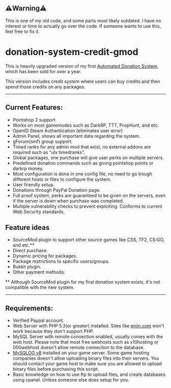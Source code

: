 ## ⚠️Warning⚠️

This is one of my old code, and some parts most likely outdated. I have no interest or time to actually go over the code. If someone wants to use this, feel free to fix it.

# donation-system-credit-gmod

This is heavily upgraded version of my first [Automated Donation System](https://github.com/edgarasf123/donation-system-gmod), which has been sold for over a year. 

This version includes credit system where users can buy credits and then spend those credits on any packages. 

----
## Current Features:
* Pointshop 2 support
* Works on most gamemodes such as DarkRP, TTT, PropHunt, and etc.
* OpenID Steam Authentication (eliminates user error)
* Admin Panel, shows all important data regarding the system.
* gForum(smf) group support.
* Timed ranks for any admin mod that exist, no external addons are required such as &quot;ulx timedranks&quot;.
* Global packages, one purchase will give user perks on multiple servers.
* Predefined donation commands such as giving pointshop points or darkrp money.
* Most configuration is done in one config file, no need to go trough different hosts or files to configure the system.
* User friendly setup.
* Donations through PayPal Donation page.
* Full proof system, perks are guaranteed to be given on the servers, even if the server is down when purchase was completed.
* Multiple vulnerability checks to prevent exploiting. Conforms to current Web Security standards.

## Feature ideas
* SourceMod plugin to support other source games like CSS, TF2, CS:GO, and etc.**
* Direct purchase.
* Dynamic pricing for packages.
* Package restrictions to specific users/groups.
* Bukkit plugin.
* Other payment methods.

** Although SourceMod plugin for my first donation system exists, it&#039;s not compatible with the new system.

----
## Requirements: 
* Verified Paypal account. 
* Web Server with PHP 5.3(or greater) installed. Sites like [enjin.com](http://enjin.com/) won&#039;t work because they don&#039;t support PHP.
* MySQL Server with remote connection enabled, usually comes with the web host. Please note that most free webhosts such as x10hosting or 000webhost doesn&#039;t allow remote connection to the database.
* [MySQLOO v8](http://facepunch.com/showthread.php?t=1220537) installed on your game server. Some game hosting companies doesn&#039;t allow uploading binary files into their servers. You should contact your game host to make sure you are allowed to upload binary files before purchasing this script.
* Basic knowledge on how to use ftp to upload files, and create databases using cpanel. Unless someone else does setup for you.

